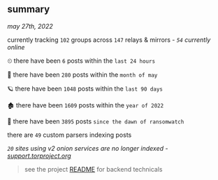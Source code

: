 
## summary
_may 27th, 2022_

currently tracking `102` groups across `147` relays & mirrors - _`54` currently online_

⏲ there have been `6` posts within the `last 24 hours`

🦈 there have been `280` posts within the `month of may`

🪐 there have been `1048` posts within the `last 90 days`

🏚 there have been `1609` posts within the `year of 2022`

🦕 there have been `3895` posts `since the dawn of ransomwatch`

there are `49` custom parsers indexing posts

_`20` sites using v2 onion services are no longer indexed - [support.torproject.org](https://support.torproject.org/onionservices/v2-deprecation/)_

> see the project [README](https://github.com/joshhighet/ransomwatch#ransomwatch--) for backend technicals
